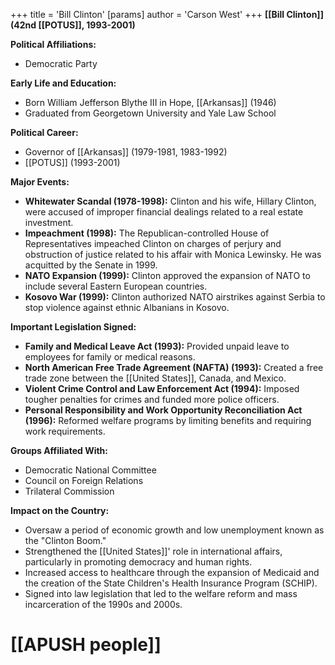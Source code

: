 +++
 title = 'Bill Clinton'
[params]
	author = 'Carson West'
+++
**[[Bill Clinton]] (42nd [[POTUS]], 1993-2001)**

**Political Affiliations:**
* Democratic Party

**Early Life and Education:**
* Born William Jefferson Blythe III in Hope, [[Arkansas]] (1946)
* Graduated from Georgetown University and Yale Law School

**Political Career:**
* Governor of [[Arkansas]] (1979-1981, 1983-1992)
* [[POTUS]] (1993-2001)

**Major Events:**

* **Whitewater Scandal (1978-1998):** Clinton and his wife, Hillary Clinton, were accused of improper financial dealings related to a real estate investment.
* **Impeachment (1998):** The Republican-controlled House of Representatives impeached Clinton on charges of perjury and obstruction of justice related to his affair with Monica Lewinsky. He was acquitted by the Senate in 1999.
* **NATO Expansion (1999):** Clinton approved the expansion of NATO to include several Eastern European countries.
* **Kosovo War (1999):** Clinton authorized NATO airstrikes against Serbia to stop violence against ethnic Albanians in Kosovo.

**Important Legislation Signed:**

* **Family and Medical Leave Act (1993):** Provided unpaid leave to employees for family or medical reasons.
* **North American Free Trade Agreement (NAFTA) (1993):** Created a free trade zone between the [[United States]], Canada, and Mexico.
* **Violent Crime Control and Law Enforcement Act (1994):** Imposed tougher penalties for crimes and funded more police officers.
* **Personal Responsibility and Work Opportunity Reconciliation Act (1996):** Reformed welfare programs by limiting benefits and requiring work requirements.

**Groups Affiliated With:**

* Democratic National Committee
* Council on Foreign Relations
* Trilateral Commission

**Impact on the Country:**

* Oversaw a period of economic growth and low unemployment known as the "Clinton Boom."
* Strengthened the [[United States]]' role in international affairs, particularly in promoting democracy and human rights.
* Increased access to healthcare through the expansion of Medicaid and the creation of the State Children's Health Insurance Program (SCHIP).
* Signed into law legislation that led to the welfare reform and mass incarceration of the 1990s and 2000s.
# [[APUSH people]]